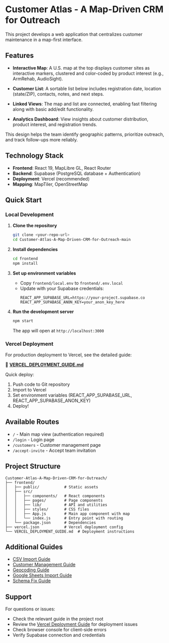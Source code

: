 # Customer Atlas - A Map-Driven CRM for Outreach

This project develops a web application that centralizes customer maintenance in a map-first interface.

## Features

- **Interactive Map**: A U.S. map at the top displays customer sites as interactive markers, clustered and color-coded by product interest (e.g., ArmRehab, AudioSight).

- **Customer List**: A sortable list below includes registration date, location (state/ZIP), contacts, notes, and next steps.

- **Linked Views**: The map and list are connected, enabling fast filtering along with basic add/edit functionality.

- **Analytics Dashboard**: View insights about customer distribution, product interest, and registration trends.

This design helps the team identify geographic patterns, prioritize outreach, and track follow-ups more reliably.

## Technology Stack

- **Frontend**: React 19, MapLibre GL, React Router
- **Backend**: Supabase (PostgreSQL database + Authentication)
- **Deployment**: Vercel (recommended)
- **Mapping**: MapTiler, OpenStreetMap

## Quick Start

### Local Development

1. **Clone the repository**
   ```bash
   git clone <your-repo-url>
   cd Customer-Atlas-A-Map-Driven-CRM-for-Outreach-main
   ```

2. **Install dependencies**
   ```bash
   cd frontend
   npm install
   ```

3. **Set up environment variables**
   - Copy `frontend/local.env` to `frontend/.env.local`
   - Update with your Supabase credentials:
     ```env
     REACT_APP_SUPABASE_URL=https://your-project.supabase.co
     REACT_APP_SUPABASE_ANON_KEY=your_anon_key_here
     ```

4. **Run the development server**
   ```bash
   npm start
   ```
   
   The app will open at `http://localhost:3000`

### Vercel Deployment

For production deployment to Vercel, see the detailed guide:

📖 **[VERCEL_DEPLOYMENT_GUIDE.md](./VERCEL_DEPLOYMENT_GUIDE.md)**

Quick deploy:
1. Push code to Git repository
2. Import to Vercel
3. Set environment variables (REACT_APP_SUPABASE_URL, REACT_APP_SUPABASE_ANON_KEY)
4. Deploy!

## Available Routes

- `/` - Main map view (authentication required)
- `/login` - Login page
- `/customers` - Customer management page
- `/accept-invite` - Accept team invitation

## Project Structure

```
Customer-Atlas-A-Map-Driven-CRM-for-Outreach/
├── frontend/
│   ├── public/           # Static assets
│   ├── src/
│   │   ├── components/   # React components
│   │   ├── pages/        # Page components
│   │   ├── lib/          # API and utilities
│   │   ├── styles/       # CSS files
│   │   ├── App.js        # Main app component with map
│   │   └── index.js      # Entry point with routing
│   └── package.json      # Dependencies
├── vercel.json           # Vercel deployment config
└── VERCEL_DEPLOYMENT_GUIDE.md  # Deployment instructions

```

## Additional Guides

- [CSV Import Guide](./CSV_IMPORT_GUIDE.md)
- [Customer Management Guide](./CUSTOMER_MANAGEMENT_GUIDE.md)
- [Geocoding Guide](./GEOCODING_GUIDE.md)
- [Google Sheets Import Guide](./GOOGLE_SHEETS_IMPORT_GUIDE.md)
- [Schema Fix Guide](./SCHEMA_FIX_GUIDE.md)

## Support

For questions or issues:
- Check the relevant guide in the project root
- Review the [Vercel Deployment Guide](./VERCEL_DEPLOYMENT_GUIDE.md) for deployment issues
- Check browser console for client-side errors
- Verify Supabase connection and credentials